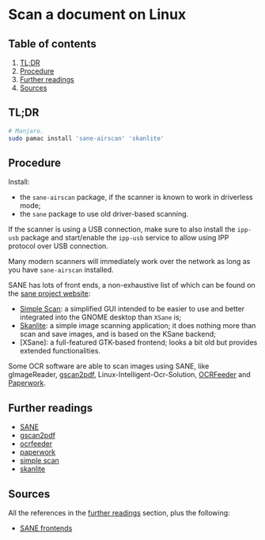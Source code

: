 # Scan a document on Linux

## Table of contents <!-- omit in toc -->

1. [TL;DR](#tldr)
1. [Procedure](#procedure)
1. [Further readings](#further-readings)
1. [Sources](#sources)

## TL;DR

```sh
# Manjaro.
sudo pamac install 'sane-airscan' 'skanlite'
```

## Procedure

Install:

- the `sane-airscan` package, if the scanner is known to work in driverless mode;
- the `sane` package to use old driver-based scanning.

If the scanner is using a USB connection, make sure to also install the `ipp-usb` package and start/enable the `ipp-usb` service to allow using IPP protocol over USB connection.

Many modern scanners will immediately work over the network as long as you have `sane-airscan` installed.

SANE has lots of front ends, a non-exhaustive list of which can be found on the [sane project website][sane frontends]:

- [Simple Scan]: a simplified GUI intended to be easier to use and better integrated into the GNOME desktop than `XSane` is;
- [Skanlite]: a simple image scanning application; it does nothing more than scan and save images, and is based on the KSane backend;
- [XSane]: a full-featured GTK-based frontend; looks a bit old but provides extended functionalities.

Some OCR software are able to scan images using SANE, like gImageReader, [gscan2pdf], Linux-Intelligent-Ocr-Solution, [OCRFeeder] and [Paperwork].

## Further readings

- [SANE]
- [gscan2pdf]
- [ocrfeeder]
- [paperwork]
- [simple scan]
- [skanlite]

## Sources

All the references in the [further readings] section, plus the following:

- [SANE frontends]

<!--
  References
  -->

<!-- Upstream -->
[sane frontends]: http://www.sane-project.org/sane-frontends.html
[sane]: https://wiki.archlinux.org/title/SANE

<!-- In-article sections -->
[further readings]: #further-readings

<!-- Others -->
[gscan2pdf]: https://en.wikipedia.org/wiki/Scanner_Access_Now_Easy#gscan2pdf
[ocrfeeder]: https://en.wikipedia.org/wiki/OCRFeeder
[paperwork]: https://openpaper.work/
[simple scan]: https://gitlab.gnome.org/GNOME/simple-scan
[skanlite]: https://www.kde.org/applications/graphics/skanlite
